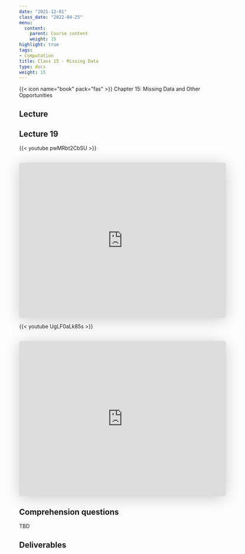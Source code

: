 ```yaml
---
date: "2021-12-01"
class_date: "2022-04-25"
menu:
  content:
    parent: Course content
    weight: 15
highlight: true
tags:
- Computation
title: Class 15 - Missing Data
type: docs
weight: 15
---
```


{{< icon name="book" pack="fas" >}} Chapter 15: Missing Data and Other Opportunities

## Lecture

## Lecture 19

{{< youtube pwMRbt2CbSU >}}

<br>

<iframe class="speakerdeck-iframe" frameborder="0" src="https://speakerdeck.com/player/8582fc1c71cc4f4fae43ee1d2a0ac319" title="L19 Statistical Rethinking Winter 2019" allowfullscreen="true" mozallowfullscreen="true" webkitallowfullscreen="true" style="border: 0px; background: padding-box padding-box rgba(0, 0, 0, 0.1); margin: 0px; padding: 0px; border-radius: 6px; box-shadow: rgba(0, 0, 0, 0.2) 0px 5px 40px; width: 560px; height: 420px;" data-ratio="1.3333333333333333"></iframe>
<br>

{{< youtube UgLF0aLk85s >}}

<br>

<iframe class="speakerdeck-iframe" frameborder="0" src="https://speakerdeck.com/player/da27f0f59b1447cc85418c8fb0fb390c" title="L20 Statistical Rethinking Winter 2019" allowfullscreen="true" mozallowfullscreen="true" webkitallowfullscreen="true" style="border: 0px; background: padding-box padding-box rgba(0, 0, 0, 0.1); margin: 0px; padding: 0px; border-radius: 6px; box-shadow: rgba(0, 0, 0, 0.2) 0px 5px 40px; width: 560px; height: 420px;" data-ratio="1.3333333333333333"></iframe>

## Comprehension questions

TBD

## Deliverables

